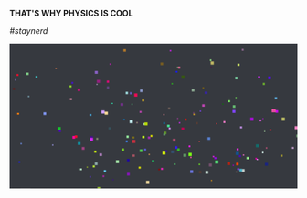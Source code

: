 **THAT'S WHY PHYSICS IS COOL**

*#staynerd*

[![img_1.png](img_1.png)](https://youtu.be/Z-GUVbMA8Tw)